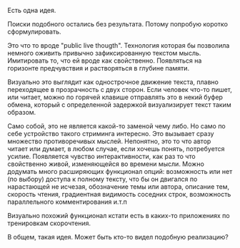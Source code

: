 Есть одна идея.

Поиски подобного остались без результата. Потому попробую коротко сформулировать.

Это что то вроде "publiс live thougth". Технология которая бы позволила немного оживить привычно зафиксированную текстом мысль. Имитировать то, что ей вроде как свойственно. Появляться на горизонте предчувствия и растворяться в глубине памяти.

Визуально это выглядит как однострочное движение текста, плавно переходящее в прозрачность с двух сторон. Если человек что-то пишет, или читает, можно по горячей клавише отправлять это в некий буфер обмена, который с определенной задержкой визуализирует текст таким образом.

Само собой, это не является какой-то заменой чему либо. Но само по себе устройство такого стриминга интересно. Это вызывает сразу множество противоречивых мыслей. Непонятно, это то что автор читает или думает, в любом случае, если хочешь понять, потребуется усилие. Появляется чувство интерактивности, как раз то что свойственно живой, изменяющейся во времени мысли. Можно додумать много расширяющих функционал опций: возможность или нет (по выбору) доступа к полному тексту, что бы он двигался по нарастающей не исчезая, обозначение темы или автора, описание тем, скорость чтения, градиентная видимость соседних строк, возможность параллельного комментирования и.т.п

Визуально похожий функционал кстати есть в каких-то приложениях по тренировкам скорочтения.

В общем, такая идея. Может быть кто-то видел подобную реализацию?